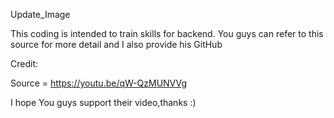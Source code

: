 Update_Image

This coding is intended to train skills for backend. You guys can refer to this source for more detail and I also provide his GitHub

Credit:

Source = https://youtu.be/qW-QzMUNVVg


I hope You guys support their video,thanks :)

